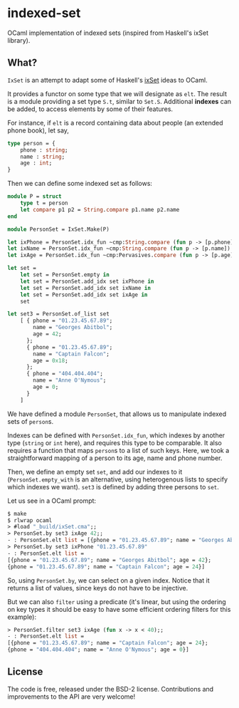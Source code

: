 indexed-set
===========

OCaml implementation of indexed sets (inspired from Haskell's ixSet library).

## What?

`IxSet` is an attempt to adapt some of Haskell's
[ixSet](http://hackage.haskell.org/packages/archive/ixset/1.0.2/doc/html/Data-IxSet.html)
ideas to OCaml.

It provides a functor on some type that we will designate as `elt`. The result
is a module providing a set type `S.t`, similar to `Set.S`. Additional **indexes**
can be added, to access elements by some of their features.

For instance, if `elt` is a record containing data about people (an
extended phone book), let say,

```ocaml
type person = {
    phone : string;
    name : string; 
    age : int;
}
```

Then we can define some indexed set as follows:

```ocaml
module P = struct
    type t = person
    let compare p1 p2 = String.compare p1.name p2.name
end

module PersonSet = IxSet.Make(P)

let ixPhone = PersonSet.idx_fun ~cmp:String.compare (fun p -> [p.phone])
let ixName = PersonSet.idx_fun ~cmp:String.compare (fun p -> [p.name])
let ixAge = PersonSet.idx_fun ~cmp:Pervasives.compare (fun p -> [p.age])

let set =
    let set = PersonSet.empty in
    let set = PersonSet.add_idx set ixPhone in
    let set = PersonSet.add_idx set ixName in
    let set = PersonSet.add_idx set ixAge in
    set

let set3 = PersonSet.of_list set
    [ { phone = "01.23.45.67.89";
        name = "Georges Abitbol";
        age = 42;
      };
      { phone = "01.23.45.67.89";
        name = "Captain Falcon";
        age = 0x18;
      };
      { phone = "404.404.404";
        name = "Anne O'Nymous";
        age = 0;
      }
    ]
```

We have defined a module `PersonSet`, that allows us to manipulate indexed
sets of `person`s.

Indexes can be defined with `PersonSet.idx_fun`, which
indexes by another type (`string` or `int` here), and requires this type
to be comparable. It also requires a function that maps `person`s to
a list of such keys. Here, we took a straightforward mapping of a person
to its age, name and phone number.

Then, we define an empty set `set`, and add our indexes to it
(`PersonSet.empty_with` is an alternative, using heterogenous lists to specify
which indexes we want). `set3` is defined by adding three persons to `set`.

Let us see in a OCaml prompt:

```ocaml
$ make
$ rlwrap ocaml
> #load "_build/ixSet.cma";;
> PersonSet.by set3 ixAge 42;;
- : PersonSet.elt list = [{phone = "01.23.45.67.89"; name = "Georges Abitbol"; age = 42}]
> PersonSet.by set3 ixPhone "01.23.45.67.89"
- : PersonSet.elt list =
[{phone = "01.23.45.67.89"; name = "Georges Abitbol"; age = 42};
{phone = "01.23.45.67.89"; name = "Captain Falcon"; age = 24}]
```

So, using `PersonSet.by`, we can select on a given index. Notice that
it returns a list of values, since keys do not have to be injective.

But we can also
`filter` using a predicate (it's linear, but using the ordering on key types
it should be easy to have some efficient ordering filters for this example):

```ocaml
> PersonSet.filter set3 ixAge (fun x -> x < 40);;
- : PersonSet.elt list =
[{phone = "01.23.45.67.89"; name = "Captain Falcon"; age = 24};
{phone = "404.404.404"; name = "Anne O'Nymous"; age = 0}] 
```


## License

The code is free, released under the BSD-2 license. Contributions and
improvements to the API are very welcome!

